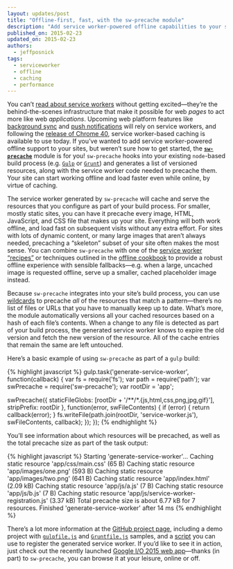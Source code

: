 ```yaml
---
layout: updates/post
title: "Offline-first, fast, with the sw-precache module"
description: "Add service worker-powered offline capabilities to your site with the sw-precache module."
published_on: 2015-02-23
updated_on: 2015-02-23
authors:
  - jeffposnick
tags:
  - serviceworker
  - offline
  - caching
  - performance
---
```


You can’t [read about service workers](http://www.html5rocks.com/en/tutorials/service-worker/introduction/)
without getting excited—they’re the behind-the-scenes infrastructure that make
it possible for web <em>pages</em> to act more like web <em>applications</em>. Upcoming web platform features
like [background sync](https://www.chromestatus.com/feature/6170807885627392)
and [push notifications](https://www.chromestatus.com/feature/5416033485586432)
will rely on service workers, and following the
[release of Chrome 40](http://blog.chromium.org/2014/12/chrome-40-beta-powerful-offline-and.html),
service worker-based caching is available to use today. If you’ve wanted to add service worker-powered
offline support to your sites, but weren’t sure how to get started, the
<strong><code><a href="https://github.com/jeffposnick/sw-precache">sw-precache</a></code></strong>
module is for you! <code>sw-precache</code> hooks into your existing <code>node</code>-based build
process (e.g. <code><a href="http://gulpjs.com/">Gulp</a></code> or
<code><a href="http://gruntjs.com/">Grunt</a></code>) and generates a list of versioned resources,
along with the service worker code needed to precache them. Your site can start working offline and
load faster even while online, by virtue of caching.

The service worker generated by <code>sw-precache</code> will cache and serve the resources that you
configure as part of your build process. For smaller, mostly static sites, you can have it precache
every image, HTML, JavaScript, and CSS file that makes up your site. Everything will both work
offline, and load fast on subsequent visits without any extra effort. For sites with lots of
dynamic content, or many large images that aren’t always needed, precaching a
“skeleton” subset of your site often makes the most sense. You can combine <code>sw-precache</code> with one
of the [service worker “recipes”](https://github.com/GoogleChrome/samples/tree/gh-pages/service-worker) or
techniques outlined in the [offline cookbook](http://jakearchibald.com/2014/offline-cookbook/) to provide a
robust offline experience with sensible fallbacks—e.g. when a
large, uncached image is requested offline, serve up a smaller, cached
placeholder image instead.

Because <code>sw-precache</code> integrates into your site’s build process, you can use
[wildcards](https://github.com/isaacs/node-glob) to precache <em>all</em> of the resources that match a
pattern—there’s no list of files or URLs that
you have to manually keep up to date. What’s more, the module automatically
versions all your cached resources based on a hash of each file’s contents.
When a change to any file is detected as part of your build process, the
generated service worker knows to expire the old version and fetch the new
version of the resource. All of the cache entries that remain the same are
left untouched.

Here’s a basic example of using <code>sw-precache</code> as part of a <code>gulp</code> build:

{% highlight javascript %}
gulp.task('generate-service-worker', function(callback) {
  var fs = require('fs');
  var path = require('path');
  var swPrecache = require('sw-precache');
  var rootDir = 'app';

  swPrecache({
    staticFileGlobs: [rootDir + '/**/*.{js,html,css,png,jpg,gif}'],
    stripPrefix: rootDir
  }, function(error, swFileContents) {
    if (error) {
      return callback(error);
    }
    fs.writeFile(path.join(rootDir, 'service-worker.js'), swFileContents, callback);
  });
});
{% endhighlight %}

You’ll see information about which resources will be precached, as well as the
total precache size as part of the task output:

{% highlight javascript %}
Starting 'generate-service-worker'...
Caching static resource 'app/css/main.css' (65 B)
Caching static resource 'app/images/one.png' (593 B)
Caching static resource 'app/images/two.png' (641 B)
Caching static resource 'app/index.html' (2.09 kB)
Caching static resource 'app/js/a.js' (7 B)
Caching static resource 'app/js/b.js' (7 B)
Caching static resource 'app/js/service-worker-registration.js' (3.37 kB)
Total precache size is about 6.77 kB for 7 resources.
Finished 'generate-service-worker' after 14 ms
{% endhighlight %}

There’s a lot more information at the
[GitHub project page](https://github.com/jeffposnick/sw-precache), including a demo project with
<code><a href="https://github.com/jeffposnick/sw-precache/blob/master/demo/gulpfile.js">gulpfile.js</a></code> and
<code><a href="https://github.com/jeffposnick/sw-precache/blob/master/demo/Gruntfile.js">Gruntfile.js</a></code>
samples, and a
[script](https://github.com/jeffposnick/sw-precache/blob/master/demo/app/js/service-worker-registration.js)
you can use to register the generated service worker. If you’d like to see it
in action, just check out the recently launched
[Google I/O 2015 web app](https://events.google.com/io2015/)—thanks (in part) to
<code>sw-precache</code>, you can browse it at your leisure, online or off.
